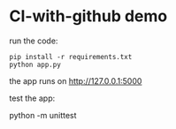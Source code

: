 # CI-with-github demo
 
run the code:

    pip install -r requirements.txt
    python app.py

the app runs on http://127.0.0.1:5000

test the app:

python -m unittest 
